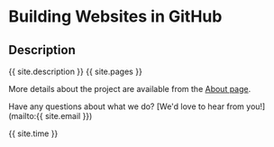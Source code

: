 # Building Websites in GitHub

## Description
{{ site.description }}
{{ site.pages }}

More details about the project are available from the [About page](about).

Have any questions about what we do? [We'd love to hear from you!](mailto:{{ site.email }})

{{ site.time }}




